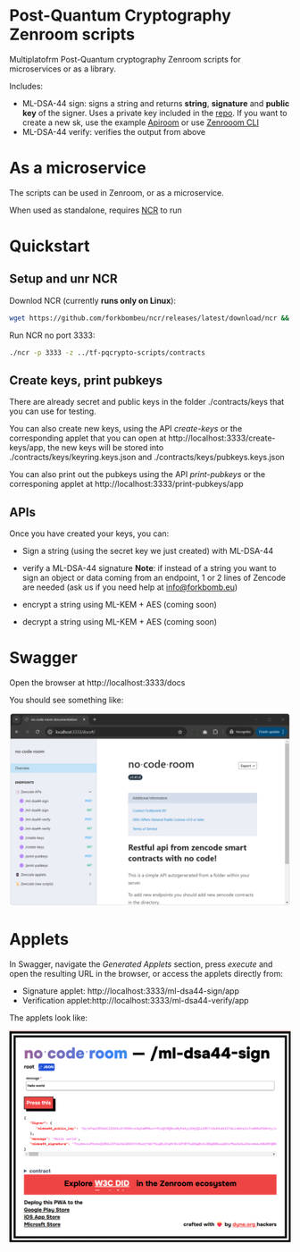 # Post-Quantum Cryptography Zenroom scripts
Multiplatofrm Post-Quantum cryptography Zenroom scripts for microservices or as a library.

Includes:  
- ML-DSA-44 sign: signs a string and returns **string**, **signature** and **public key** of the signer. Uses a private key included in the [repo](https://github.com/ForkbombEu/tf-pqcrypto-scripts/blob/main/contracts/ml-dsa44-sign.keys.json). If you want to create a new sk, use the example [Apiroom](https://apiroom.net) or use [Zenrooom CLI](https://dev.zenroom.org/#/pages/zencode-scenarios-post-quantum-cryptography)
- ML-DSA-44 verify: verifies the output from above

# As a microservice

The scripts can be used in Zenroom, or as a microservice. 

When used as standalone, requires [NCR](https://github.com/forkbombEu/ncr) to run

# Quickstart 

## Setup and unr NCR

Downlod NCR (currently **runs only on Linux**):

```bash
wget https://github.com/forkbombeu/ncr/releases/latest/download/ncr && chmod +x ncr
```

Run NCR no port 3333:

```bash
./ncr -p 3333 -z ../tf-pqcrypto-scripts/contracts
```

## Create keys, print pubkeys

There are already secret and public keys in the folder ./contracts/keys that you can use for testing. 

You can also create new keys, using the API *create-keys* or the corresponding applet that you can open at http://localhost:3333/create-keys/app, the new keys will be stored into ./contracts/keys/keyring.keys.json and ./contracts/keys/pubkeys.keys.json

You can also print out the pubkeys using the API *print-pubkeys* or the corresponing applet at http://localhost:3333/print-pubkeys/app

## APIs

Once you have created your keys, you can: 
- Sign a string (using the secret key we just created) with ML-DSA-44
- verify a ML-DSA-44 signature 
**Note**: if instead of a string you want to sign an object or data coming from an endpoint, 1 or 2 lines of Zencode are needed (ask us if you need help at info@forkbomb.eu)

- encrypt a string using ML-KEM + AES (coming soon)
- decrypt a string using ML-KEM + AES (coming soon)

# Swagger

Open the browser at http://localhost:3333/docs 

You should see something like: 

![Swagger](/images/NCR-PQ.png)



# Applets

In Swagger, navigate the *Generated Applets* section, press *execute* and open the resulting URL in the browser, or access the applets directly from:

* Signature applet: http://localhost:3333/ml-dsa44-sign/app
* Verification applet:http://localhost:3333/ml-dsa44-verify/app

The applets look like: 

![Applet](/images/NCR-PQ-applet.png)

 
